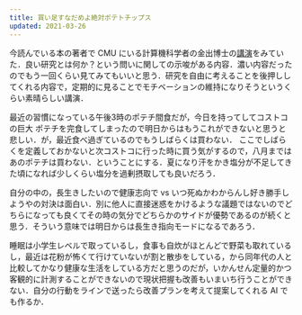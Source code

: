 ```yaml
---
title: 買い足すなだめよ絶対ポテトチップス
updated: 2021-03-26
---
```


今読んでいる本の著者で CMU にいる計算機科学者の金出博士の[講演](https://youtu.be/W3w0ZtGw5fQ)をみていた．良い研究とは何か？という問いに関しての示唆がある内容．濃い内容だったのでもう一回くらい見てみてもいいと思う．研究を自由に考えることを後押ししてくれる内容で，定期的に見ることでモチベーションの維持になりそうというくらい素晴らしい講演．

最近の習慣になっている午後3時のポテチ間食だが，今日を持ってしてコストコの巨大 ポテチを完食してしまったので明日からはもうこれができないと思うと悲しい．が，最近食べ過ぎているのでもうしばらくは買わない．
ここでしばらくを定義しておかないと次コストコに行った時に買う気がするので，八月まではあのポテチは買わない．ということにする．夏になり汗をかき塩分が不足してきた頃になれば少しくらい塩分を過剰摂取しても良いだろう．

自分の中の，長生きしたいので健康志向で vs いつ死ぬかわからんし好き勝手しようやの対決は面白い．別に他人に直接迷惑をかけるような議題ではないのでどちらになっても良くてその時の気分でどちらかのサイドが優勢であるのが続くと思う．そういう意味では明日からは長生き指向モードになるであろう．

睡眠は小学生レベルで取っているし，食事も自炊がほとんどで野菜も取れているし，最近は花粉が怖くて行けていないが割と散歩をしている，から同年代の人と比較してかなり健康な生活をしている方だと思うのだが，いかんせん定量的かつ客観的に計測することができないので現状把握も改善もいまいち行うことができない．自分の行動をラインで送ったら改善プランを考えて提案してくれる AI でも作るか．
